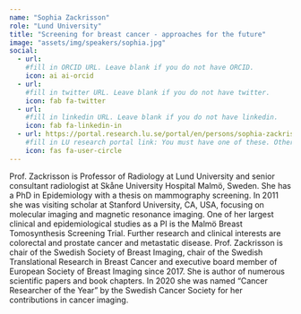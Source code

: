 ```yaml
---
name: "Sophia Zackrisson"
role: "Lund University"
title: "Screening for breast cancer - approaches for the future"
image: "assets/img/speakers/sophia.jpg"
social:
  - url:
    #fill in ORCID URL. Leave blank if you do not have ORCID.
    icon: ai ai-orcid
  - url:
    #fill in twitter URL. Leave blank if you do not have twitter.
    icon: fab fa-twitter
  - url:
    #fill in linkedin URL. Leave blank if you do not have linkedin.
    icon: fab fa-linkedin-in
  - url: https://portal.research.lu.se/portal/en/persons/sophia-zackrisson(53170e8b-279b-4e6a-8f63-0212cfb27797).html
    #fill in LU research portal link: You must have one of these. Otherwise, leave blank.
    icon: fas fa-user-circle
---
```


Prof. Zackrisson is Professor of Radiology at Lund University and senior consultant radiologist at Skåne University Hospital Malmö, Sweden. She has a PhD in Epidemiology with a thesis on mammography screening. In 2011 she was visiting scholar at Stanford University, CA, USA, focusing on molecular imaging and magnetic resonance imaging. One of her largest clinical and epidemiological studies as a PI is the Malmö Breast Tomosynthesis Screening Trial. Further research and clinical interests are colorectal and prostate cancer and metastatic disease. Prof. Zackrisson is chair of the Swedish Society of Breast Imaging, chair of the Swedish Translational Research in Breast Cancer and executive board member of European Society of Breast Imaging since 2017. She is author of numerous scientific papers and book chapters. In 2020 she was named “Cancer Researcher of the Year” by the Swedish Cancer Society for her contributions in cancer imaging.
